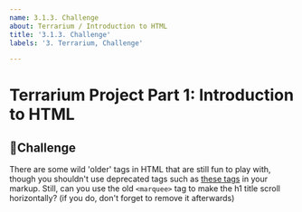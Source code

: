 ```yaml
---
name: 3.1.3. Challenge
about: Terrarium / Introduction to HTML
title: '3.1.3. Challenge'
labels: '3. Terrarium, Challenge'

---
```

# Terrarium Project Part 1: Introduction to HTML

## 🚀Challenge

There are some wild 'older' tags in HTML that are still fun to play with, though you shouldn't use deprecated tags such as [these tags](https://developer.mozilla.org/en-US/docs/Web/HTML/Element#Obsolete_and_deprecated_elements) in your markup. Still, can you use the old `<marquee>` tag to make the h1 title scroll horizontally? (if you do, don't forget to remove it afterwards)
